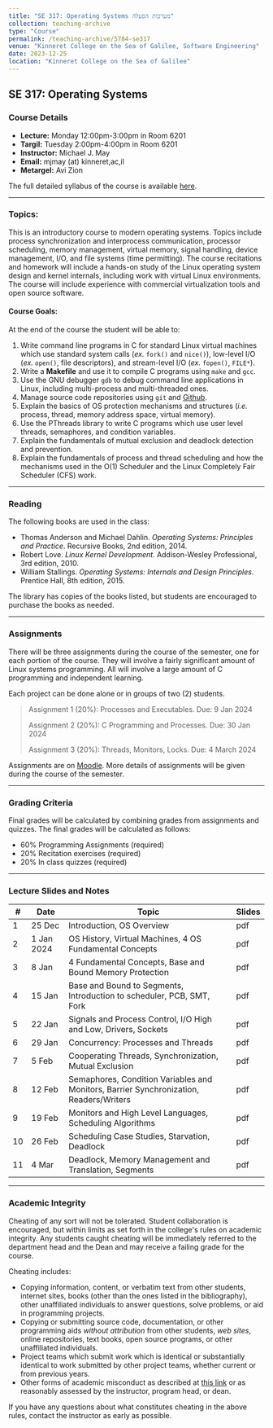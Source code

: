 ```yaml
---
title: "SE 317: Operating Systems מערכות הפעלה"
collection: teaching-archive
type: "Course"
permalink: /teaching-archive/5784-se317
venue: "Kinneret College on the Sea of Galilee, Software Engineering"
date: 2023-12-25
location: "Kinneret College on the Sea of Galilee"
---
```


## SE 317: Operating Systems

### Course Details

  * **Lecture:** Monday 12:00pm-3:00pm in Room 6201
  * **Targil:** Tuesday 2:00pm-4:00pm in Room 6201
  * **Instructor:** Michael J. May
  * **Email:** mjmay (at) kinneret,ac,il
  * **Metargel:** Avi Zion

The full detailed syllabus of the course is available [here](/syllabuses/OS-Fall-5784-Syllabus.pdf).

-----

### Topics:

This is an introductory course to modern operating systems. Topics include process synchronization and interprocess communication, processor scheduling, memory management, virtual memory, signal handling, device management, I/O, and file systems (time permitting). The course recitations and homework will include a hands-on study of the Linux operating system design and kernel internals, including work with virtual Linux environments. The course will include experience with commercial virtualization tools and open source software.

#### Course Goals:

At the end of the course the student will be able to:

1.  Write command line programs in C for standard Linux virtual machines which use standard system calls (*ex.* `fork()` and `nice()`), low-level I/O (*ex.* `open()`, file descriptors), and stream-level I/O (*ex.* `fopen()`, `FILE*`).
2.  Write a **Makefile** and use it to compile C programs using `make` and `gcc`.
3.  Use the GNU debugger `gdb` to debug command line applications in Linux, including multi-process and multi-threaded ones.
4.  Manage source code repositories using `git` and [Github](https://github.com).
5.  Explain the basics of OS protection mechanisms and structures (*i.e.* process, thread, memory address space, virtual memory).
6.  Use the PThreads library to write C programs which use user level threads, semaphores, and condition variables.
7.  Explain the fundamentals of mutual exclusion and deadlock detection and prevention.
8.  Explain the fundamentals of process and thread scheduling and how the mechanisms used in the O(1) Scheduler and the Linux Completely Fair Scheduler (CFS) work.

-----

### Reading

The following books are used in the class:

  * Thomas Anderson and Michael Dahlin. *Operating Systems: Principles and Practice*. Recursive Books, 2nd edition, 2014.
  * Robert Love. *Linux Kernel Development*. Addison-Wesley Professional, 3rd edition, 2010.
  * William Stallings. *Operating Systems: Internals and Design Principles*. Prentice Hall, 8th edition, 2015.

The library has copies of the books listed, but students are encouraged to purchase the books as needed.

-----

### Assignments

There will be three assignments during the course of the semester, one for each portion of the course. They will involve a fairly significant amount of Linux systems programming. All will involve a large amount of C programming and independent learning.

Each project can be done alone or in groups of two (2) students.

> Assignment 1 (20%): Processes and Executables. Due: 9 Jan 2024
>
> Assignment 2 (20%): C Programming and Processes. Due: 30 Jan 2024
>
> Assignment 3 (20%): Threads, Monitors, Locks. Due: 4 March 2024

Assignments are on [Moodle](https://moodle84.kinneret.ac.il). More details of assignments will be given during the course of the semester.

-----

### Grading Criteria

Final grades will be calculated by combining grades from assignments and quizzes. The final grades will be calculated as follows:

  * 60% Programming Assignments (required)
  * 20% Recitation exercises (required)
  * 20% In class quizzes (required)

-----

### Lecture Slides and Notes

| \# | Date | Topic | Slides |
|---|---|---|---|
| 1 | 25 Dec | Introduction, OS Overview | pdf |
| 2 | 1 Jan 2024 | OS History, Virtual Machines, 4 OS Fundamental Concepts | pdf |
| 3 | 8 Jan | 4 Fundamental Concepts, Base and Bound Memory Protection | pdf |
| 4 | 15 Jan | Base and Bound to Segments, Introduction to scheduler, PCB, SMT, Fork | pdf |
| 5 | 22 Jan | Signals and Process Control, I/O High and Low, Drivers, Sockets | pdf |
| 6 | 29 Jan | Concurrency: Processes and Threads | pdf |
| 7 | 5 Feb | Cooperating Threads, Synchronization, Mutual Exclusion | pdf |
| 8 | 12 Feb | Semaphores, Condition Variables and Monitors, Barrier Synchronization, Readers/Writers | pdf |
| 9 | 19 Feb | Monitors and High Level Languages, Scheduling Algorithms | pdf |
| 10 | 26 Feb | Scheduling Case Studies, Starvation, Deadlock | pdf |
| 11 | 4 Mar | Deadlock, Memory Management and Translation, Segments | pdf |

-----

### Academic Integrity

Cheating of any sort will not be tolerated. Student collaboration is encouraged, but within limits as set forth in the college's rules on academic integrity. Any students caught cheating will be immediately referred to the department head and the Dean and may receive a failing grade for the course.

Cheating includes:

  * Copying information, content, or verbatim text from other students, internet sites, books (other than the ones listed in the bibliography), other unaffiliated individuals to answer questions, solve problems, or aid in programming projects.
  * Copying or submitting source code, documentation, or other programming aids *without attribution* from other students, *web sites*, online repositories, text books, open source programs, or other unaffiliated individuals.
  * Project teams which submit work which is identical or substantially identical to work submitted by other project teams, whether current or from previous years.
  * Other forms of academic misconduct as described at [this link](https://catalog.upenn.edu/pennbook/code-of-academic-integrity/) or as reasonably assessed by the instructor, program head, or dean.

If you have any questions about what constitutes cheating in the above rules, contact the instructor as early as possible.